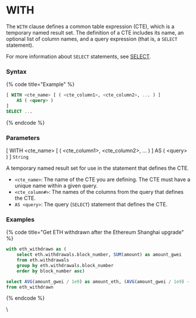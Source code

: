 # WITH

The `WITH` clause defines a common table expression (CTE), which is a temporary named result set. The definition of a CTE includes its name, an optional list of column names, and a query expression (that is, a `SELECT` statement).

For more information about `SELECT` statements, see [SELECT](select.md).

### Syntax

{% code title="Example" %}
```sql
[ WITH <cte_name> [ ( <cte_column1>, <cte_column2>, ... ) ]
    AS ( <query> ) 
]
SELECT ...
```
{% endcode %}

### Parameters <a href="#parameters" id="parameters"></a>

\[ WITH \<cte\_name> \[ ( \<cte\_column1>, \<cte\_column2>, ... ) ] AS ( \<query> ) ] `String`&#x20;

A temporary named result set for use in the statement that defines the CTE.

* `<cte_name>`: The name of the CTE you are defining. The CTE must have a unique name within a given query.
* `<cte_column#>`: The names of the columns from the query that defines the CTE.
* `AS <query>`: The query (`SELECT`) statement that defines the CTE.

### Examples <a href="#examples" id="examples"></a>

{% code title="Get ETH withdrawn after the Ethereum Shanghai upgrade" %}
```sql
with eth_withdrawn as (
    select eth.withdrawals.block_number, SUM(amount) as amount_gwei
    from eth.withdrawals
    group by eth.withdrawals.block_number
    order by block_number asc)

select AVG(amount_gwei / 1e9) as amount_eth, (AVG(amount_gwei / 1e9) - 32) as reward_eth
from eth_withdrawn
```
{% endcode %}

\
